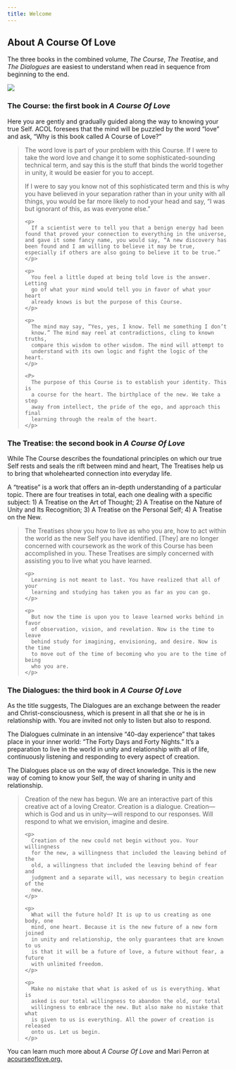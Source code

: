 ```yaml
---
title: Welcome
---
```


## About A Course Of Love

<div class="ui segment">
  <p>
    The three books in the combined volume, <em>The Course</em>, <em>The
    Treatise</em>, and <em>The Dialogues</em> are easiest to understand
    when read in sequence from beginning to the end.
  </p>
  <img class="ui centered big image" src="/t/acol/public/img/acol/acol-structure.jpg">

  <h3>The Course: the first book in <em>A Course Of Love</em></h3>
  <p>
    Here you are gently and gradually guided along the way to knowing your
    true Self. ACOL foresees that the mind will be puzzled by the word
    “love” and ask, “Why is this book called A Course of Love?”
  </p>
  <blockquote>
    <p>
      The word love is part of your problem with this Course. If I were
      to take the word love and change it to some sophisticated-sounding
      technical term, and say this is the stuff that binds the world
      together in unity, it would be easier for you to accept.
    </p>
    <p>
      If I were to say you know not of this sophisticated term and this
      is why you have believed in your separation rather than in your
      unity with all things, you would be far more likely to nod your
      head and say, “I was but ignorant of this, as was everyone else.”
    </p>

    <p>
      If a scientist were to tell you that a benign energy had been found that proved your connection to everything in the universe, and gave it some fancy name, you would say, “A new discovery has been found and I am willing to believe it may be true, especially if others are also going to believe it to be true.”
    </p>

    <p>
      You feel a little duped at being told love is the answer. Letting
      go of what your mind would tell you in favor of what your heart
      already knows is but the purpose of this Course.
    </p>

    <p>
      The mind may say, “Yes, yes, I know. Tell me something I don’t
      know.” The mind may reel at contradictions, cling to known truths,
      compare this wisdom to other wisdom. The mind will attempt to
      understand with its own logic and fight the logic of the heart.
    </p>

    <P>
      The purpose of this Course is to establish your identity. This is
      a course for the heart. The birthplace of the new. We take a step
      away from intellect, the pride of the ego, and approach this final
      learning through the realm of the heart.
    </p>
  </blockquote>
  <h3> The Treatise: the second book in <em>A Course Of Love</em> </h3>
  <p>
    While The Course describes the foundational principles on which our
    true Self rests and seals the rift between mind and heart, The
    Treatises help us to bring that wholehearted connection into everyday
    life.
  </p>

  <p>
  A “treatise” is a work that offers an in-depth understanding of a
  particular topic. There are four treatises in total, each one dealing
  with a specific subject: 1) A Treatise on the Art of Thought; 2) A
  Treatise on the Nature of Unity and Its Recognition; 3) A Treatise on
  the Personal Self; 4) A Treatise on the New.
  </p>
  <blockquote>
    <p>
      The Treatises show you how to live as who you are, how to act within
      the world as the new Self you have identified. [They] are no longer
      concerned with coursework as the work of this Course has been
      accomplished in you. These Treatises are simply concerned with
      assisting you to live what you have learned.
    </p>

    <p>
      Learning is not meant to last. You have realized that all of your
      learning and studying has taken you as far as you can go.
    </p>

    <p>
      But now the time is upon you to leave learned works behind in favor
      of observation, vision, and revelation. Now is the time to leave
      behind study for imagining, envisioning, and desire. Now is the time
      to move out of the time of becoming who you are to the time of being
      who you are.
    </p>
  </blockquote>

  <h3>The Dialogues: the third book in <em>A Course Of Love</em></h3>
  <p>
    As the title suggests, The Dialogues are an exchange between the
    reader and Christ-consciousness, which is present in all that she or
    he is in relationship with. You are invited not only to listen but
    also to respond.
  </p>

  <p>
    The Dialogues culminate in an intensive “40-day experience” that takes
    place in your inner world: “The Forty Days and Forty Nights.” It’s a
    preparation to live in the world in unity and relationship with all of
    life, continuously listening and responding to every aspect of
    creation.
  </p>

  <p>
    The Dialogues place us on the way of direct knowledge. This is the new
    way of coming to know your Self, the way of sharing in unity and
    relationship.
  </p>
  <blockquote>
    <p>
      Creation of the new has begun. We are an interactive part of this
      creative act of a loving Creator. Creation is a dialogue.
      Creation—which is God and us in unity—will respond to our responses.
      Will respond to what we envision, imagine and desire.
    </p>

    <p>
      Creation of the new could not begin without you. Your willingness
      for the new, a willingness that included the leaving behind of the
      old, a willingness that included the leaving behind of fear and
      judgment and a separate will, was necessary to begin creation of the
      new.
    </p>

    <p>
      What will the future hold? It is up to us creating as one body, one
      mind, one heart. Because it is the new future of a new form joined
      in unity and relationship, the only guarantees that are known to us
      is that it will be a future of love, a future without fear, a future
      with unlimited freedom.
    </p>

    <p>
      Make no mistake that what is asked of us is everything. What is
      asked is our total willingness to abandon the old, our total
      willingness to embrace the new. But also make no mistake that what
      is given to us is everything. All the power of creation is released
      onto us. Let us begin.
    </p>
  </blockquote>

  <p>
    You can learn much more about <em>A Course Of Love</em> and Mari
    Perron at <a target="_blank"
    href="https://acourseoflove.org">acourseoflove.org.</a>
  </p>
</div>


